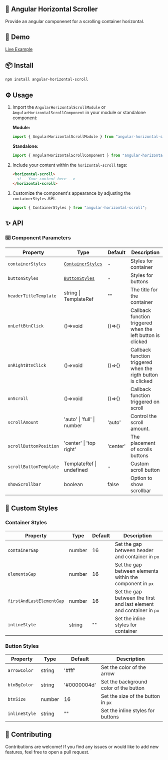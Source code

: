 ## 📜 Angular Horizontal Scroller

Provide an angular componenet for a scrolling container horizontal.

## 🔗 Demo

[Live Example](https://karim-nabarawi.github.io/angular-horizontal-scroll/)

## 📦 Install

```bash
npm install angular-horizontal-scroll
```

## ⚙️ Usage

1. Import the `AngularHorizontalScrollModule` or `AngularHorizontalScrollComponent` in your module or standalone component:

   **Module:**

   ```typescript
   import { AngularHorizontalScrollModule } from "angular-horizontal-scroll";
   ```

   **Standalone:**

   ```typescript
   import { AngularHorizontalScrollComponent } from "angular-horizontal-scroll";
   ```

2. Include your content within the `horizontal-scroll` tags:

   ```html
   <horizontal-scroll>
     <!-- Your content here -->
   </horizontal-scroll>
   ```

3. Customize the component's appearance by adjusting the `containerStyles` API.

   ```typescript
   import { ContainerStyles } from "angular-horizontal-scroll";
   ```

## ✨ API

### ⌨️ Component Parameters

| Property               | Type                                   | Default  | Description                                                  |
| ---------------------- | -------------------------------------- | -------- | ------------------------------------------------------------ |
| `containerStyles`      | [`ContainerStyles`](#container-styles) | -        | Styles for container                                         |
| `buttonStyles`         | [`ButtonStyles`](#button-styles)       | -        | Styles for buttons                                           |
| `headerTitleTemplate`  | string \| TemplateRef<void>            | ""       | The title for the container                                  |
| `onLeftBtnClick`       | ()=>void                               | ()=>{}   | Callback function triggered when the left button is clicked  |
| `onRightBtnClick`      | ()=>void                               | ()=>{}   | Callback function triggered when the rigth button is clicked |
| `onScroll`             | ()=>void                               | ()=>{}   | Callback function triggered on scroll                        |
| `scrollAmount`         | 'auto' \| 'full' \| number             | 'auto'   | Control the scroll amount.                                   |
| `scrollButtonPosition` | 'center' \| 'top right'                | 'center' | The placement of scrolls buttons                             |
| `scrollButtonTemplate` | TemplateRef<void> \| undefined         | -        | Custom scroll button                                         |
| `showScrollbar`        | boolean                                | false    | Option to show scrollbar                                     |

## 🎨 Custom Styles

### Container Styles

| Property                 | Type   | Default | Description                                                          |
| ------------------------ | ------ | ------- | -------------------------------------------------------------------- |
| `containerGap`           | number | 16      | Set the gap between header and container in `px`                     |
| `elementsGap`            | number | 16      | Set the gap between elements within the component in `px`            |
| `firstAndLastElementGap` | number | 16      | Set the gap between the first and last element and container in `px` |
| `inlineStyle`            | string | ""      | Set the inline styles for container                                  |

### Button Styles

| Property      | Type   | Default     | Description                            |
| ------------- | ------ | ----------- | -------------------------------------- |
| `arrowColor`  | string | '#fff'      | Set the color of the arrow             |
| `btnBgColor`  | string | '#0000004d' | Set the background color of the button |
| `btnSize`     | number | 16          | Set the size of the button in `px`     |
| `inlineStyle` | string | ""          | Set the inline styles for buttons      |

## 🤝 Contributing

Contributions are welcome! If you find any issues or would like to add new features, feel free to open a pull request.
